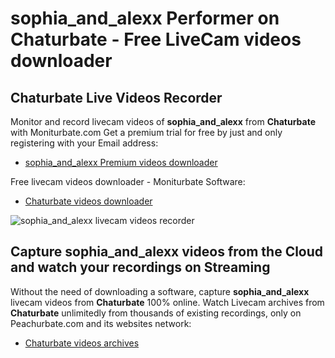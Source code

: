 # sophia_and_alexx Performer on Chaturbate - Free LiveCam videos downloader

## Chaturbate Live Videos Recorder

Monitor and record livecam videos of **sophia_and_alexx** from **Chaturbate** with Moniturbate.com
Get a premium trial for free by just and only registering with your Email address:
* [sophia_and_alexx Premium videos downloader](https://moniturbate.com/request-demo-licence-key.html)

Free livecam videos downloader - Moniturbate Software:
* [Chaturbate videos downloader](https://moniturbate.com/moniturbate-download-software.html)

![sophia_and_alexx livecam videos recorder](https://peachurnet.com/templates/moniturbate-software.png)


## Capture sophia_and_alexx videos from the Cloud and watch your recordings on Streaming

Without the need of downloading a software, capture **sophia_and_alexx** livecam videos from **Chaturbate** 100% online.
Watch Livecam archives from **Chaturbate** unlimitedly from thousands of existing recordings, only on Peachurbate.com and its websites network:
* [Chaturbate videos archives](https://peachurnet.com/)